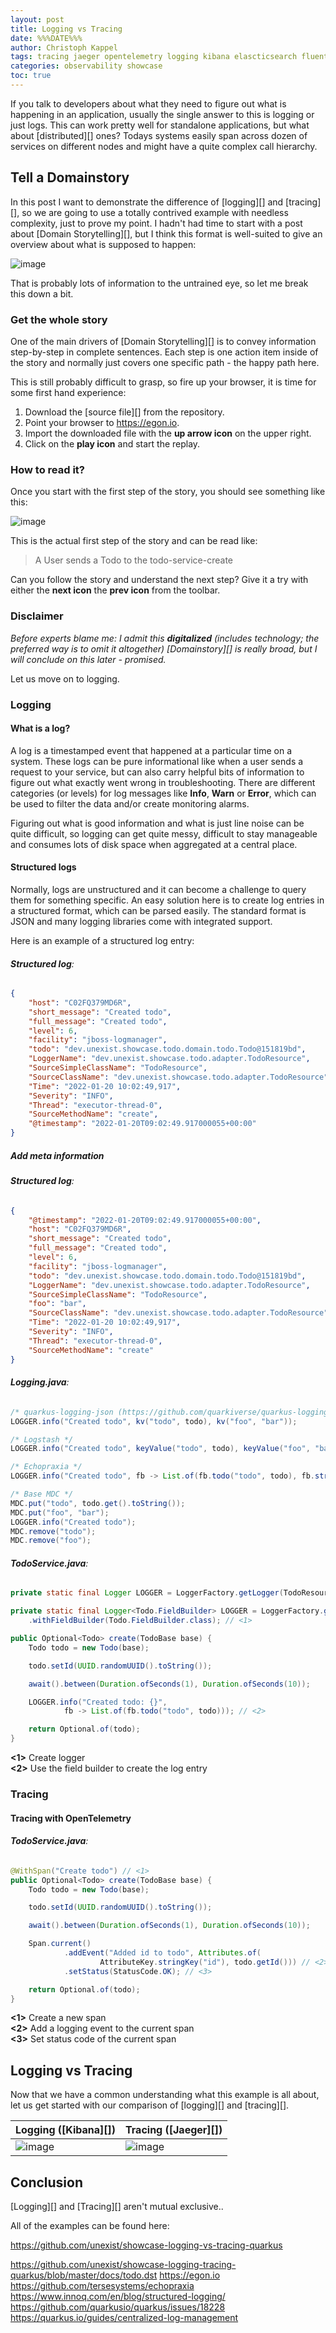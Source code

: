 ```yaml
---
layout: post
title: Logging vs Tracing
date: %%%DATE%%%
author: Christoph Kappel
tags: tracing jaeger opentelemetry logging kibana elascticsearch fluentd gelf domainstory showcase
categories: observability showcase
toc: true
---
```

If you talk to developers about what they need to figure out what is happening in an application,
usually the single answer to this is logging or just logs. This can work pretty well for standalone
applications, but what about [distributed][] ones? Todays systems easily span across dozen of
services on different nodes and might have a quite complex call hierarchy.

## Tell a Domainstory

In this post I want to demonstrate the difference of [logging][] and [tracing][], so we are going
to use a totally contrived example with needless complexity, just to prove my point. I hadn't had
time to start with a post about [Domain Storytelling][], but I think this format is well-suited to
give an overview about what is supposed to happen:

![image](/assets/images/20220115-overview.png)

That is probably lots of information to the untrained eye, so let me break this down a bit.

### Get the whole story

One of the main drivers of [Domain Storytelling][] is to convey information step-by-step in
complete sentences. Each step is one action item inside of the story and normally just covers one
specific path - the happy path here.

This is still probably difficult to grasp, so fire up your browser, it is time for some first
hand experience:

1. Download the [source file][] from the repository.
2. Point your browser to <https://egon.io>.
3. Import the downloaded file with the **up arrow icon** on the upper right.
4. Click on the **play icon** and start the replay.

### How to read it?

Once you start with the first step of the story, you should see something like this:

![image](/assets/images/20220115-step1.png)

This is the actual first step of the story and can be read like:

> A User sends a Todo to the todo-service-create

Can you follow the story and understand the next step? Give it a try with either the **next icon**
the **prev icon** from the toolbar.

### Disclaimer

*Before experts blame me: I admit this **digitalized** (includes technology; the preferred way is to
omit it altogether) [Domainstory][] is really broad, but I will conclude on this later - promised.*

Let us move on to logging.

### Logging

#### What is a log?

A log is a timestamped event that happened at a particular time on a system. These logs can be pure
informational like when a user sends a request to your service, but can also carry helpful bits of
information to figure out what exactly went wrong in troubleshooting. There are different
categories (or levels) for log messages like  **Info**, **Warn** or **Error**, which can be used to
filter the data and/or create monitoring alarms.

Figuring out what is good information and what is just line noise can be quite difficult, so
logging can get quite messy, difficult to stay manageable and consumes lots of disk space when
aggregated at a central place.

#### Structured logs

Normally, logs are unstructured and it can become a challenge to query them for something
specific. An easy solution here is to create log entries in a structured format, which
can be parsed easily. The standard format is JSON and many logging libraries come with integrated
support.

Here is an example of a structured log entry:

###### **Structured log**:
```json
{
    "host": "C02FQ379MD6R",
    "short_message": "Created todo",
    "full_message": "Created todo",
    "level": 6,
    "facility": "jboss-logmanager",
    "todo": "dev.unexist.showcase.todo.domain.todo.Todo@151819bd",
    "LoggerName": "dev.unexist.showcase.todo.adapter.TodoResource",
    "SourceSimpleClassName": "TodoResource",
    "SourceClassName": "dev.unexist.showcase.todo.adapter.TodoResource",
    "Time": "2022-01-20 10:02:49,917",
    "Severity": "INFO",
    "Thread": "executor-thread-0",
    "SourceMethodName": "create",
    "@timestamp": "2022-01-20T09:02:49.917000055+00:00"
}
```

##### Add meta information

###### **Structured log**:
```json
{
    "@timestamp": "2022-01-20T09:02:49.917000055+00:00",
    "host": "C02FQ379MD6R",
    "short_message": "Created todo",
    "full_message": "Created todo",
    "level": 6,
    "facility": "jboss-logmanager",
    "todo": "dev.unexist.showcase.todo.domain.todo.Todo@151819bd",
    "LoggerName": "dev.unexist.showcase.todo.adapter.TodoResource",
    "SourceSimpleClassName": "TodoResource",
    "foo": "bar",
    "SourceClassName": "dev.unexist.showcase.todo.adapter.TodoResource",
    "Time": "2022-01-20 10:02:49,917",
    "Severity": "INFO",
    "Thread": "executor-thread-0",
    "SourceMethodName": "create"
}
```


###### **Logging.java**:
```java
/* quarkus-logging-json (https://github.com/quarkiverse/quarkus-logging-json) */
LOGGER.info("Created todo", kv("todo", todo), kv("foo", "bar"));

/* Logstash */
LOGGER.info("Created todo", keyValue("todo", todo), keyValue("foo", "bar"));

/* Echopraxia */
LOGGER.info("Created todo", fb -> List.of(fb.todo("todo", todo), fb.string("foo", "bar")));

/* Base MDC */
MDC.put("todo", todo.get().toString());
MDC.put("foo", "bar");
LOGGER.info("Created todo");
MDC.remove("todo");
MDC.remove("foo");
```

###### **TodoService.java**:
```java
private static final Logger LOGGER = LoggerFactory.getLogger(TodoResource.class); /// <1>

private static final Logger<Todo.FieldBuilder> LOGGER = LoggerFactory.getLogger(TodoService.class)
    .withFieldBuilder(Todo.FieldBuilder.class); // <1>

public Optional<Todo> create(TodoBase base) {
    Todo todo = new Todo(base);

    todo.setId(UUID.randomUUID().toString());

    await().between(Duration.ofSeconds(1), Duration.ofSeconds(10));

    LOGGER.info("Created todo: {}",
            fb -> List.of(fb.todo("todo", todo))); // <2>

    return Optional.of(todo);
}
```

**<1>** Create logger \
**<2>** Use the field builder to create the log entry

### Tracing

#### Tracing with OpenTelemetry

###### **TodoService.java**:
```java
@WithSpan("Create todo") // <1>
public Optional<Todo> create(TodoBase base) {
    Todo todo = new Todo(base);

    todo.setId(UUID.randomUUID().toString());

    await().between(Duration.ofSeconds(1), Duration.ofSeconds(10));

    Span.current()
            .addEvent("Added id to todo", Attributes.of(
                    AttributeKey.stringKey("id"), todo.getId())) // <2>
            .setStatus(StatusCode.OK); // <3>

    return Optional.of(todo);
}
```

**<1>** Create a new span \
**<2>** Add a logging event to the current span \
**<3>** Set status code of the current span

## Logging vs Tracing

Now that we have a common understanding what this example is all about, let us get started with
our comparison of [logging][] and [tracing][].

| Logging ([Kibana][])                        | Tracing ([Jaeger][])                         |
|----------------------------------------------|----------------------------------------------|
| ![image](/assets/images/20220115-kibana.png) | ![image](/assets/images/20220115-jaeger.png)

## Conclusion

[Logging][] and [Tracing][] aren't mutual exclusive..

All of the examples can be found here:

<https://github.com/unexist/showcase-logging-vs-tracing-quarkus>


https://github.com/unexist/showcase-logging-tracing-quarkus/blob/master/docs/todo.dst
https://egon.io
https://github.com/tersesystems/echopraxia
https://www.innoq.com/en/blog/structured-logging/
https://github.com/quarkusio/quarkus/issues/18228
https://quarkus.io/guides/centralized-log-management